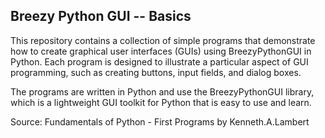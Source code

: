 ## Breezy Python GUI -- Basics

This repository contains a collection of simple programs that demonstrate how to create graphical user interfaces (GUIs) using BreezyPythonGUI in Python. Each program is designed to illustrate a particular aspect of GUI programming, such as creating buttons, input fields, and dialog boxes.

The programs are written in Python and use the BreezyPythonGUI library, which is a lightweight GUI toolkit for Python that is easy to use and learn.

Source: Fundamentals of Python - First Programs by Kenneth.A.Lambert
